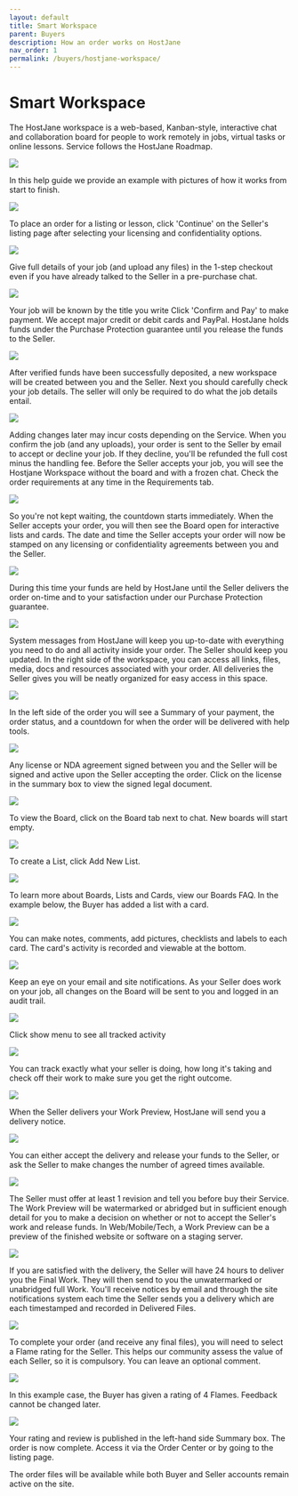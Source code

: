 ```yaml
---
layout: default
title: Smart Workspace
parent: Buyers
description: How an order works on HostJane
nav_order: 1
permalink: /buyers/hostjane-workspace/
---
```


# Smart Workspace

The HostJane workspace is a web-based, Kanban-style, interactive chat and collaboration board for people to work remotely in jobs, virtual tasks or online lessons. Service follows the HostJane Roadmap.

![](/assets/board-view.png)

In this help guide we provide an example with pictures of how it works from start to finish.

![](/assets/example-listing.png)


To place an order for a listing or lesson, click 'Continue' on the Seller's listing page after selecting your licensing and confidentiality options.

![](/assets/job-checkout.png)

Give full details of your job (and upload any files) in the 1-step checkout even if you have already talked to the Seller in a pre-purchase chat.

![](/assets/job-details.png)

Your job will be known by the title you write
Click 'Confirm and Pay' to make payment. We accept major credit or debit cards and PayPal.
HostJane holds funds under the Purchase Protection guarantee until you release the funds to the Seller.

![](/assets/payment.png)

After verified funds have been successfully deposited, a new workspace will be created between you and the Seller.
Next you should carefully check your job details.
The seller will only be required to do what the job details entail.

![](/assets/confirm.png)

Adding changes later may incur costs depending on the Service.
When you confirm the job (and any uploads), your order is sent to the Seller by email to accept or decline your job. If they decline, you'll be refunded the full cost minus the handling fee.
Before the Seller accepts your job, you will see the Hostjane Workspace without the board and with a frozen chat. Check the order requirements at any time in the Requirements tab.

![](/assets/tabs.png)

So you're not kept waiting, the countdown starts immediately.
When the Seller accepts your order, you will then see the Board open for interactive lists and cards. The date and time the Seller accepts your order will now be stamped on any licensing or confidentiality agreements between you and the Seller.

![](/assets/board-tab.png)

During this time your funds are held by HostJane until the Seller delivers the order on-time and to your satisfaction under our Purchase Protection guarantee.

![](/assets/order-accepted.png)

System messages from HostJane will keep you up-to-date with everything you need to do and all activity inside your order. The Seller should keep you updated.
In the right side of the workspace, you can access all links, files, media, docs and resources associated with your order. All deliveries the Seller gives you will be neatly organized for easy access in this space.

![](/assets/resource-bar.png)

In the left side of the order you will see a Summary of your payment, the order status, and a countdown for when the order will be delivered with help tools.

![](/assets/summary.png)

Any license or NDA agreement signed between you and the Seller will be signed and active upon the Seller accepting the order.
Click on the license in the summary box to view the signed legal document.

![](/assets/license.png)

To view the Board, click on the Board tab next to chat. New boards will start empty.

![](/assets/board-tab.png)

To create a List, click Add New List.

![](/assets/new-list.png)

To learn more about Boards, Lists and Cards, view our Boards FAQ. In the example below, the Buyer has added a list with a card.

![](/assets/Board-1.png)

You can make notes, comments, add pictures, checklists and labels to each card. The card's activity is recorded and viewable at the bottom.

![](/assets/card.png)

Keep an eye on your email and site notifications. As your Seller does work on your job, all changes on the Board will be sent to you and logged in an audit trail.

![](/assets/board-changes.png)

Click show menu to see all tracked activity

![](/assets/trail.png)

You can track exactly what your seller is doing, how long it's taking and check off their work to make sure you get the right outcome.

![](/assets/example-job.png)

When the Seller delivers your Work Preview, HostJane will send you a delivery notice.

![](/assets/delivery.png)

You can either accept the delivery and release your funds to the Seller, or ask the Seller to make changes the number of agreed times available.

![](/assets/accept-release.png)

The Seller must offer at least 1 revision and tell you before buy their Service.
The Work Preview will be watermarked or abridged but in sufficient enough detail for you to make a decision on whether or not to accept the Seller's work and release funds.
In Web/Mobile/Tech, a Work Preview can be a preview of the finished website or software on a staging server.

![](/assets/first-delivery.png)

If you are satisfied with the delivery, the Seller will have 24 hours to deliver you the Final Work. They will then send to you the unwatermarked or unabridged full Work.
You'll receive notices by email and through the site notifications system each time the Seller sends you a delivery which are each timestamped and recorded in Delivered Files.

![](/assets/track.png)

To complete your order (and receive any final files), you will need to select a Flame rating for the Seller. This helps our community assess the value of each Seller, so it is compulsory.
You can leave an optional comment.

![](/assets/review.png)

In this example case, the Buyer has given a rating of 4 Flames. Feedback cannot be changed later. 

![](/assets/delivery-complete.png)

Your rating and review is published in the left-hand side Summary box.
The order is now complete. Access it via the Order Center or by going to the listing page.

The order files will be available while both Buyer and Seller accounts remain active on the site.